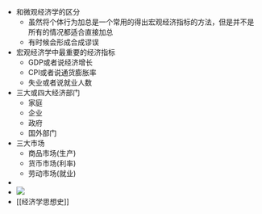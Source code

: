 - 和微观经济学的区分
    - 虽然将个体行为加总是一个常用的得出宏观经济指标的方法，但是并不是所有的情况都适合直接加总
    - 有时候会形成合成谬误
- 宏观经济学中最重要的经济指标
    - GDP或者说经济增长
    - CPI或者说通货膨胀率
    - 失业或者说就业人数
- 三大或四大经济部门
    - 家庭
    - 企业
    - 政府
    - 国外部门
- 三大市场
    - 商品市场(生产)
    - 货币市场(利率)
    - 劳动市场(就业)
- 
- ![](https://firebasestorage.googleapis.com/v0/b/firescript-577a2.appspot.com/o/imgs%2Fapp%2Fxinyiheng%2F1lT3vbj5Nt.png?alt=media&token=7b06cefa-c2db-4d69-b447-f559dc815efd)
- [[经济学思想史]]
